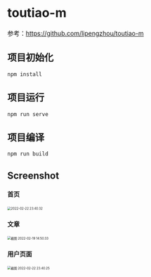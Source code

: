 # toutiao-m

参考：https://github.com/lipengzhou/toutiao-m



## 项目初始化

```
npm install
```

## 项目运行

```
npm run serve
```

## 项目编译

```
npm run build
```

## Screenshot

#### 首页

<img src="https://gitee.com/yunhai0644/imghub/raw/master/20220222234947.png" alt="2022-02-22 23.40.32" style="zoom:50%;" />

#### 文章

<img src="https://gitee.com/yunhai0644/imghub/raw/master/20220222235020.png" alt="截图 2022-02-19 14.50.33" style="zoom:50%;" />

#### 用户页面

<img src="https://gitee.com/yunhai0644/imghub/raw/master/20220222235054.png" alt="截图 2022-02-22 23.40.25" style="zoom:50%;" />


